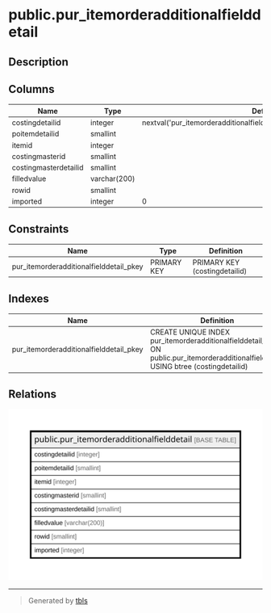 # public.pur_itemorderadditionalfielddetail

## Description

## Columns

| Name | Type | Default | Nullable | Children | Parents | Comment |
| ---- | ---- | ------- | -------- | -------- | ------- | ------- |
| costingdetailid | integer | nextval('pur_itemorderadditionalfielddetail_costingdetailid_seq'::regclass) | false |  |  |  |
| poitemdetailid | smallint |  | false |  |  |  |
| itemid | integer |  | false |  |  |  |
| costingmasterid | smallint |  | false |  |  |  |
| costingmasterdetailid | smallint |  | true |  |  |  |
| filledvalue | varchar(200) |  | true |  |  |  |
| rowid | smallint |  | true |  |  |  |
| imported | integer | 0 | true |  |  |  |

## Constraints

| Name | Type | Definition |
| ---- | ---- | ---------- |
| pur_itemorderadditionalfielddetail_pkey | PRIMARY KEY | PRIMARY KEY (costingdetailid) |

## Indexes

| Name | Definition |
| ---- | ---------- |
| pur_itemorderadditionalfielddetail_pkey | CREATE UNIQUE INDEX pur_itemorderadditionalfielddetail_pkey ON public.pur_itemorderadditionalfielddetail USING btree (costingdetailid) |

## Relations

![er](public.pur_itemorderadditionalfielddetail.svg)

---

> Generated by [tbls](https://github.com/k1LoW/tbls)
